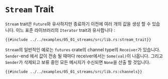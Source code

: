 # `Stream` Trait

`Stream` trait은 `Future`와 유사하지만 종료하기 이전에 여러 개의 값을 생성 할 수 있습니다.
이느 표준 라이브러리의 `Iterator` trait과 유사합니다 :

```rust,ignore
{{#include ../../examples/05_01_streams/src/lib.rs:stream_trait}}
```

`Stream`의 일반적인 예로는 `futures` crate의 channel type의 `Receiver`가 있습니다.
`Sender`-end 에서 값이 전송 될 때마다 receiver에서는 `Some(val)`이 나옵니다.
그리고 `Sender`가 삭제되고 보류 중인 모든 메시지가 수신되면 `None`을 산출 할 것입니다.

```rust,edition2018,ignore
{{#include ../../examples/05_01_streams/src/lib.rs:channels}}
```
